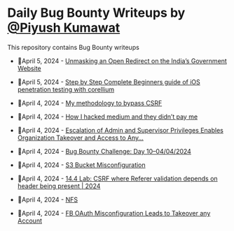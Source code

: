 # Daily Bug Bounty Writeups by [@Piyush Kumawat](https://twitter.com/piyush_supiy) 
This repository contains Bug Bounty writeups

<!-- BLOG-POST-LIST:START -->
 - 💯April 5, 2024 - [Unmasking an Open Redirect on the India’s Government Website](https://medium.com/@nilkhant30/unmasking-an-open-redirect-on-the-indias-government-website-3f808b10bff9?source=rss------bug_bounty-5) 

 - 💯April 5, 2024 - [Step by Step Complete Beginners guide of iOS penetration testing with corellium](https://infosecwriteups.com/step-by-step-complete-beginners-guide-of-ios-penetration-testing-with-corellium-2b9e9c6382c2?source=rss------bug_bounty-5) 

 - 💯April 4, 2024 - [My methodology to bypass CSRF](https://medium.com/@0x7irix/my-methodology-to-bypass-csrf-957b4e552ae7?source=rss------bug_bounty-5) 

 - 💯April 4, 2024 - [How I hacked medium and they didn’t pay me](https://medium.com/@super_burgundy_weasel_439/how-i-hacked-medium-and-they-didnt-pay-me-f6c89cca3af7?source=rss------bug_bounty-5) 

 - 💯April 4, 2024 - [Escalation of Admin and Supervisor Privileges Enables Organization Takeover and Access to Any…](https://medium.com/@elcapitano7x/escalation-of-admin-and-supervisor-privileges-enables-organization-takeover-and-access-to-any-6d1eb82bbe08?source=rss------bug_bounty-5) 

 - 💯April 4, 2024 - [Bug Bounty Challenge: Day 10–04/04/2024](https://wallotry.medium.com/bug-bounty-challenge-day-10-04-04-2024-d7d40e226af2?source=rss------bug_bounty-5) 

 - 💯April 4, 2024 - [S3 Bucket Misconfiguration](https://medium.com/@scorpiankapil/s3-bucket-misconfiguration-64d459abdb71?source=rss------bug_bounty-5) 

 - 💯April 4, 2024 - [14.4 Lab: CSRF where Referer validation depends on header being present | 2024](https://cyberw1ng.medium.com/14-4-lab-csrf-where-referer-validation-depends-on-header-being-present-2024-2db1c7496091?source=rss------bug_bounty-5) 

 - 💯April 4, 2024 - [NFS](https://medium.com/@mirackucuk595/nfs-873d049131b8?source=rss------bug_bounty-5) 

 - 💯April 4, 2024 - [FB OAuth Misconfiguration Leads to Takeover any Account](https://sl4x0.medium.com/fb-oauth-misconfiguration-leads-to-takeover-any-account-061316a5b31b?source=rss------bug_bounty-5) 
<!-- BLOG-POST-LIST:END -->
